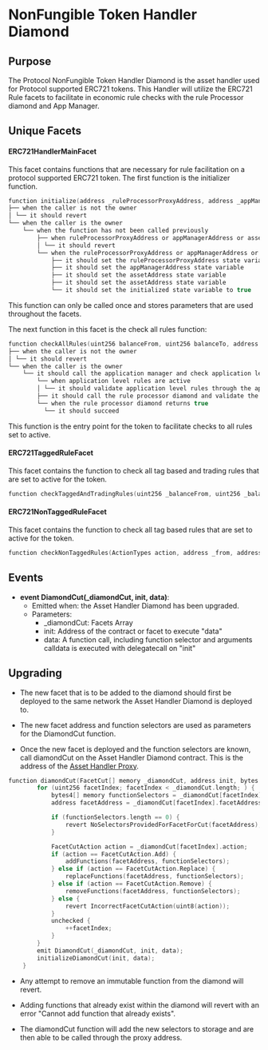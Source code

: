 # NonFungible Token Handler Diamond 

## Purpose 

The Protocol NonFungible Token Handler Diamond is the asset handler used for Protocol supported ERC721 tokens. This Handler will utilize the ERC721 Rule facets to facilitate in economic rule checks with the rule Processor diamond and App Manager. 

## Unique Facets
#### ERC721HandlerMainFacet
This facet contains functions that are necessary for rule facilitation on a protocol supported ERC721 token. The first function is the initializer function.

```c
function initialize(address _ruleProcessorProxyAddress, address _appManagerAddress, address _assetAddress) external onlyOwner
├── when the caller is not the owner
│ └── it should revert
└── when the caller is the owner
    └── when the function has not been called previously 
        ├── when ruleProcessorProxyAddress or appManagerAddress or assetAddress is the zero address
        │ └── it should revert
        └── when the ruleProcessorProxyAddress or appManagerAddress or assetAddress is not the zero address 
            ├── it should set the ruleProcessorProxyAddress state variable
            ├── it should set the appManagerAddress state variable
            ├── it should set the assetAddress state variable
            ├── it should set the assetAddress state variable
            └── it should set the initialized state variable to true 
```
This function can only be called once and stores parameters that are used throughout the facets. 


The next function in this facet is the check all rules function: 
```c
function checkAllRules(uint256 balanceFrom, uint256 balanceTo, address _from, address _to,  address _sender, uint256 _tokenId) external onlyOwner returns (bool)
├── when the caller is not the owner
│ └── it should revert
└── when the caller is the owner
    └── it should call the application manager and check application level rules 
        └── when application level rules are active 
        │ └── it should validate application level rules through the application manager 
        ├── it should call the rule processor diamond and validate the transaction 
        └── when the rule processor diamond returns true 
          └── it should succeed
```
This function is the entry point for the token to facilitate checks to all rules set to active.  


#### ERC721TaggedRuleFacet
This facet contains the function to check all tag based and trading rules that are set to active for the token. 

```c
function checkTaggedAndTradingRules(uint256 _balanceFrom, uint256 _balanceTo, address _from, address _to,uint256 _amount, ActionTypes action) external
```

#### ERC721NonTaggedRuleFacet
This facet contains the function to check all tag based rules that are set to active for the token.

```c
function checkNonTaggedRules(ActionTypes action, address _from, address _to, uint256 _amount, uint256 _tokenId) external
```

## Events 

- **event DiamondCut(_diamondCut, init, data)**: 
    - Emitted when: the Asset Handler Diamond has been upgraded.
    - Parameters:
        - _diamondCut: Facets Array
        - init: Address of the contract or facet to execute "data"
        - data: A function call, including function selector and arguments calldata is executed with delegatecall on "init"

## Upgrading
- The new facet that is to be added to the diamond should first be deployed to the same network the Asset Handler Diamond is deployed to. 

- The new facet address and function selectors are used as parameters for the DiamondCut function. 

- Once the new facet is deployed and the function selectors are known, call diamondCut on the Asset Handler Diamond contract. This is the address of the [Asset Handler Proxy](./PROTOCOL-ASSET-HANDLER-DIAMOND.md). 

```c
function diamondCut(FacetCut[] memory _diamondCut, address init, bytes memory data) internal {
        for (uint256 facetIndex; facetIndex < _diamondCut.length; ) {
            bytes4[] memory functionSelectors = _diamondCut[facetIndex].functionSelectors;
            address facetAddress = _diamondCut[facetIndex].facetAddress;

            if (functionSelectors.length == 0) {
                revert NoSelectorsProvidedForFacetForCut(facetAddress);
            }

            FacetCutAction action = _diamondCut[facetIndex].action;
            if (action == FacetCutAction.Add) {
                addFunctions(facetAddress, functionSelectors);
            } else if (action == FacetCutAction.Replace) {
                replaceFunctions(facetAddress, functionSelectors);
            } else if (action == FacetCutAction.Remove) {
                removeFunctions(facetAddress, functionSelectors);
            } else {
                revert IncorrectFacetCutAction(uint8(action));
            }
            unchecked {
                ++facetIndex;
            }
        }
        emit DiamondCut(_diamondCut, init, data);
        initializeDiamondCut(init, data);
    }
```
- Any attempt to remove an immutable function from the diamond will revert. 

- Adding functions that already exist within the diamond will revert with an error "Cannot add function that already exists". 

- The diamondCut function will add the new selectors to storage and are then able to be called through the proxy address.

<!-- TODO: Update section with Facet Upgrade script steps  -->